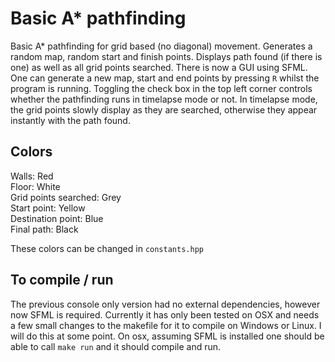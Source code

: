 # Basic A* pathfinding
Basic A* pathfinding for grid based (no diagonal) movement. Generates a random map, random start and finish points. Displays path found (if there is one) as well as all grid points searched. There is now a GUI using SFML. One can generate a new map, start and end points by pressing `R` whilst the program is running. Toggling the check box in the top left corner controls whether the pathfinding runs in timelapse mode or not. In timelapse mode, the grid points slowly display as they are searched, otherwise they appear instantly with the path found.

## Colors
Walls: Red  
Floor: White  
Grid points searched: Grey  
Start point: Yellow  
Destination point: Blue  
Final path:  Black

These colors can be changed in `constants.hpp`

## To compile / run
The previous console only version had no external dependencies, however now SFML is required. Currently it has only been tested on OSX and needs a few small changes to the makefile for it to compile on Windows or Linux. I will do this at some point. On osx, assuming SFML is installed one should be able to call `make run` and it should compile and run.